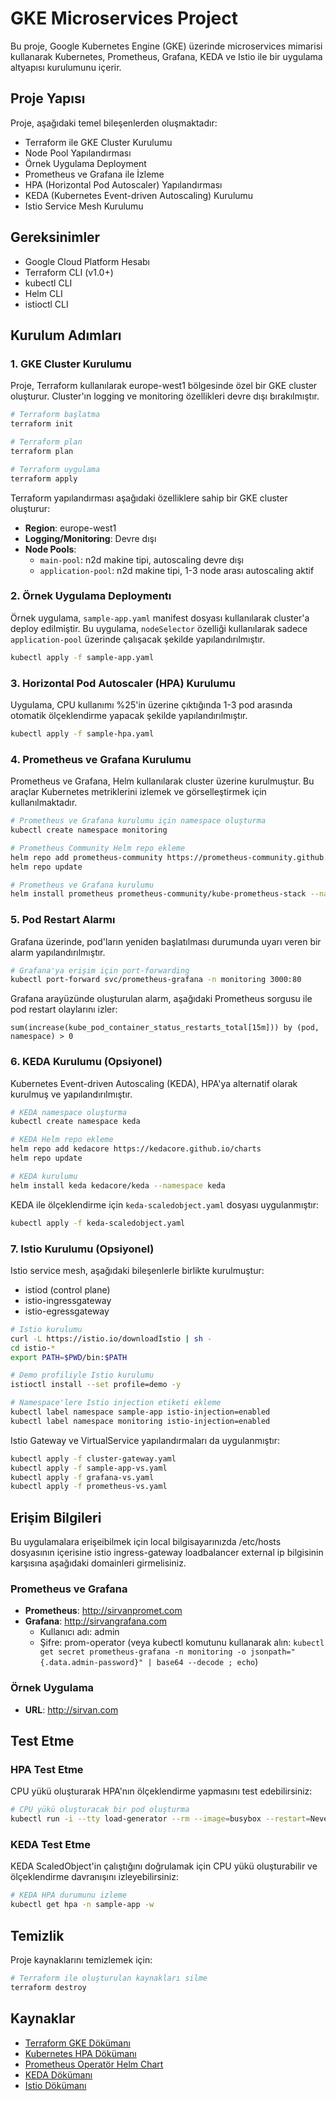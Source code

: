 # GKE Microservices Project

Bu proje, Google Kubernetes Engine (GKE) üzerinde microservices mimarisi kullanarak Kubernetes, Prometheus, Grafana, KEDA ve Istio ile bir uygulama altyapısı kurulumunu içerir.

## Proje Yapısı

Proje, aşağıdaki temel bileşenlerden oluşmaktadır:

- Terraform ile GKE Cluster Kurulumu
- Node Pool Yapılandırması
- Örnek Uygulama Deployment
- Prometheus ve Grafana ile İzleme
- HPA (Horizontal Pod Autoscaler) Yapılandırması
- KEDA (Kubernetes Event-driven Autoscaling) Kurulumu
- Istio Service Mesh Kurulumu

## Gereksinimler

- Google Cloud Platform Hesabı
- Terraform CLI (v1.0+)
- kubectl CLI
- Helm CLI
- istioctl CLI

## Kurulum Adımları

### 1. GKE Cluster Kurulumu

Proje, Terraform kullanılarak europe-west1 bölgesinde özel bir GKE cluster oluşturur. Cluster'ın logging ve monitoring özellikleri devre dışı bırakılmıştır.

```bash
# Terraform başlatma
terraform init

# Terraform plan
terraform plan

# Terraform uygulama
terraform apply
```

Terraform yapılandırması aşağıdaki özelliklere sahip bir GKE cluster oluşturur:

- **Region**: europe-west1
- **Logging/Monitoring**: Devre dışı
- **Node Pools**: 
  - `main-pool`: n2d makine tipi, autoscaling devre dışı
  - `application-pool`: n2d makine tipi, 1-3 node arası autoscaling aktif

### 2. Örnek Uygulama Deploymentı

Örnek uygulama, `sample-app.yaml` manifest dosyası kullanılarak cluster'a deploy edilmiştir. Bu uygulama, `nodeSelector` özelliği kullanılarak sadece `application-pool` üzerinde çalışacak şekilde yapılandırılmıştır.

```bash
kubectl apply -f sample-app.yaml
```

### 3. Horizontal Pod Autoscaler (HPA) Kurulumu

Uygulama, CPU kullanımı %25'in üzerine çıktığında 1-3 pod arasında otomatik ölçeklendirme yapacak şekilde yapılandırılmıştır.

```bash
kubectl apply -f sample-hpa.yaml
```

### 4. Prometheus ve Grafana Kurulumu

Prometheus ve Grafana, Helm kullanılarak cluster üzerine kurulmuştur. Bu araçlar Kubernetes metriklerini izlemek ve görselleştirmek için kullanılmaktadır.

```bash
# Prometheus ve Grafana kurulumu için namespace oluşturma
kubectl create namespace monitoring

# Prometheus Community Helm repo ekleme
helm repo add prometheus-community https://prometheus-community.github.io/helm-charts
helm repo update

# Prometheus ve Grafana kurulumu
helm install prometheus prometheus-community/kube-prometheus-stack --namespace monitoring
```

### 5. Pod Restart Alarmı

Grafana üzerinde, pod'ların yeniden başlatılması durumunda uyarı veren bir alarm yapılandırılmıştır.

```bash
# Grafana'ya erişim için port-forwarding
kubectl port-forward svc/prometheus-grafana -n monitoring 3000:80
```

Grafana arayüzünde oluşturulan alarm, aşağıdaki Prometheus sorgusu ile pod restart olaylarını izler:

```
sum(increase(kube_pod_container_status_restarts_total[15m])) by (pod, namespace) > 0
```

### 6. KEDA Kurulumu (Opsiyonel)

Kubernetes Event-driven Autoscaling (KEDA), HPA'ya alternatif olarak kurulmuş ve yapılandırılmıştır.

```bash
# KEDA namespace oluşturma
kubectl create namespace keda

# KEDA Helm repo ekleme
helm repo add kedacore https://kedacore.github.io/charts
helm repo update

# KEDA kurulumu
helm install keda kedacore/keda --namespace keda
```

KEDA ile ölçeklendirme için `keda-scaledobject.yaml` dosyası uygulanmıştır:

```bash
kubectl apply -f keda-scaledobject.yaml
```

### 7. Istio Kurulumu (Opsiyonel)

Istio service mesh, aşağıdaki bileşenlerle birlikte kurulmuştur:
- istiod (control plane)
- istio-ingressgateway
- istio-egressgateway

```bash
# Istio kurulumu
curl -L https://istio.io/downloadIstio | sh -
cd istio-*
export PATH=$PWD/bin:$PATH

# Demo profiliyle Istio kurulumu
istioctl install --set profile=demo -y

# Namespace'lere Istio injection etiketi ekleme
kubectl label namespace sample-app istio-injection=enabled
kubectl label namespace monitoring istio-injection=enabled
```

Istio Gateway ve VirtualService yapılandırmaları da uygulanmıştır:

```bash
kubectl apply -f cluster-gateway.yaml
kubectl apply -f sample-app-vs.yaml
kubectl apply -f grafana-vs.yaml
kubectl apply -f prometheus-vs.yaml
```

## Erişim Bilgileri
Bu uygulamalara erişeibilmek için local bilgisayarınızda /etc/hosts dosyasının içerisine istio ingress-gateway loadbalancer external ip bilgisinin karşısına aşağıdaki domainleri girmelisiniz.
### Prometheus ve Grafana

- **Prometheus**: http://sirvanpromet.com
- **Grafana**: http://sirvangrafana.com
  - Kullanıcı adı: admin
  - Şifre: prom-operator (veya kubectl komutunu kullanarak alın: `kubectl get secret prometheus-grafana -n monitoring -o jsonpath="{.data.admin-password}" | base64 --decode ; echo`)

### Örnek Uygulama

- **URL**: http://sirvan.com

## Test Etme

### HPA Test Etme

CPU yükü oluşturarak HPA'nın ölçeklendirme yapmasını test edebilirsiniz:

```bash
# CPU yükü oluşturacak bir pod oluşturma
kubectl run -i --tty load-generator --rm --image=busybox --restart=Never -- /bin/sh -c "while true; do wget -q -O- http://sample-app-service; done"
```

### KEDA Test Etme

KEDA ScaledObject'in çalıştığını doğrulamak için CPU yükü oluşturabilir ve ölçeklendirme davranışını izleyebilirsiniz:

```bash
# KEDA HPA durumunu izleme
kubectl get hpa -n sample-app -w
```

## Temizlik

Proje kaynaklarını temizlemek için:

```bash
# Terraform ile oluşturulan kaynakları silme
terraform destroy
```

## Kaynaklar

- [Terraform GKE Dökümanı](https://registry.terraform.io/providers/hashicorp/google/latest/docs/resources/container_cluster)
- [Kubernetes HPA Dökümanı](https://kubernetes.io/docs/tasks/run-application/horizontal-pod-autoscale/)
- [Prometheus Operatör Helm Chart](https://github.com/prometheus-community/helm-charts/tree/main/charts/kube-prometheus-stack)
- [KEDA Dökümanı](https://keda.sh/docs/2.10/)
- [Istio Dökümanı](https://istio.io/latest/docs/)
